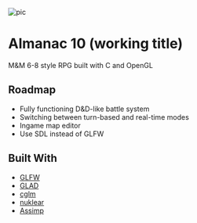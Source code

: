 ![pic](https://i.imgur.com/iNIpvWq.png "Screenshot")

# Almanac 10 (working title)

M&M 6-8 style RPG built with C and OpenGL

## Roadmap

* Fully functioning D&D-like battle system
* Switching between turn-based and real-time modes
* Ingame map editor
* Use SDL instead of GLFW

## Built With

* [GLFW](http://www.glfw.org/)
* [GLAD](https://github.com/Dav1dde/glad)
* [cglm](https://github.com/recp/cglm)
* [nuklear](https://github.com/vurtun/nuklear)
* [Assimp](https://github.com/assimp/assimp)
